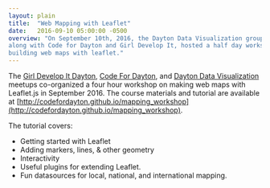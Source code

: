 ```yaml
---
layout: plain
title:  "Web Mapping with Leaflet"
date:   2016-09-10 05:00:00 -0500
overview: "On September 10th, 2016, the Dayton Data Visualization group,
along with Code for Dayton and Girl Develop It, hosted a half day workshop on
building web maps with leaflet."
---
```


The
[Girl Develop It Dayton](http://gdidayton.com),
[Code For Dayton](http://codefordayton.org), and
[Dayton Data Visualization](http://daytondv.org)
meetups co-organized a four hour workshop on making web maps with Leaflet.js in
September 2016. The course materials and tutorial are available at
[http://codefordayton.github.io/mapping_workshop](http://codefordayton.github.io/mapping_workshop).

The tutorial covers:
* Getting started with Leaflet
* Adding markers, lines, & other geometry
* Interactivity
* Useful plugins for extending Leaflet.
* Fun datasources for local, national, and international mapping.
